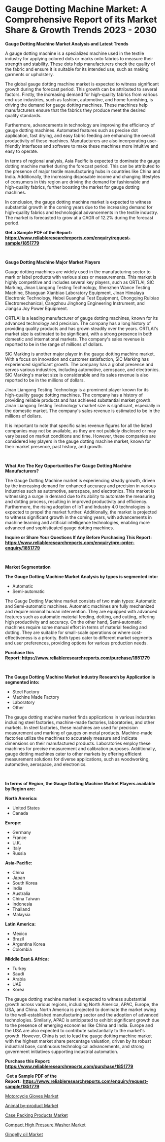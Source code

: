 <p><h1>Gauge Dotting Machine Market: A Comprehensive Report of its Market Share & Growth Trends 2023 - 2030</h1></p><p><strong>Gauge Dotting Machine Market Analysis and Latest Trends</strong></p>
<p><p>A gauge dotting machine is a specialized machine used in the textile industry for applying colored dots or marks onto fabrics to measure their strength and stability. These dots help manufacturers check the quality of the fabric and ensure it is suitable for its intended use, such as making garments or upholstery.</p><p>The global gauge dotting machine market is expected to witness significant growth during the forecast period. This growth can be attributed to several factors. Firstly, the increasing demand for high-quality fabrics from various end-use industries, such as fashion, automotive, and home furnishing, is driving the demand for gauge dotting machines. These machines help manufacturers ensure that the fabrics they produce meet the desired quality standards.</p><p>Furthermore, advancements in technology are improving the efficiency of gauge dotting machines. Automated features such as precise dot application, fast drying, and easy fabric feeding are enhancing the overall productivity of these machines. Manufacturers are also incorporating user-friendly interfaces and software to make these machines more intuitive and easy to operate.</p><p>In terms of regional analysis, Asia Pacific is expected to dominate the gauge dotting machine market during the forecast period. This can be attributed to the presence of major textile manufacturing hubs in countries like China and India. Additionally, the increasing disposable income and changing lifestyles of consumers in this region are driving the demand for fashionable and high-quality fabrics, further boosting the market for gauge dotting machines.</p><p>In conclusion, the gauge dotting machine market is expected to witness substantial growth in the coming years due to the increasing demand for high-quality fabrics and technological advancements in the textile industry. The market is forecasted to grow at a CAGR of 12.2% during the forecast period.</p></p>
<p><strong>Get a Sample PDF of the Report:&nbsp; <a href="https://www.reliableresearchreports.com/enquiry/request-sample/1851779">https://www.reliableresearchreports.com/enquiry/request-sample/1851779</a></strong></p>
<p>&nbsp;</p>
<p><strong>Gauge Dotting Machine Major Market Players</strong></p>
<p><p>Gauge dotting machines are widely used in the manufacturing sector to mark or label products with various sizes or measurements. This market is highly competitive and includes several key players, such as ORTLAI, SIC Marking, Jinan Liangong Testing Technology, Shenzhen Wance Testing Machine, Shaoguan Xianbiao Laboratory Equipment, Jinan Himalaya Electronic Technology, Hebei Guanghui Test Equipment, Chongqing Ruibiao Electromechanical, Cangzhou Jinghong Engineering Instrument, and Jiangsu Joy Power Equipment.</p><p>ORTLAI is a leading manufacturer of gauge dotting machines, known for its advanced technology and precision. The company has a long history of providing quality products and has grown steadily over the years. ORTLAI's market size is estimated to be significant, with a strong presence in both domestic and international markets. The company's sales revenue is reported to be in the range of millions of dollars.</p><p>SIC Marking is another major player in the gauge dotting machine market. With a focus on innovation and customer satisfaction, SIC Marking has experienced significant growth. The company has a global presence and serves various industries, including automotive, aerospace, and electronics. SIC Marking's market size is considerable and its sales revenue is also reported to be in the millions of dollars.</p><p>Jinan Liangong Testing Technology is a prominent player known for its high-quality gauge dotting machines. The company has a history of providing reliable products and has achieved substantial market growth. Jinan Liangong Testing Technology's market size is significant, especially in the domestic market. The company's sales revenue is estimated to be in the millions of dollars.</p><p>It is important to note that specific sales revenue figures for all the listed companies may not be available, as they are not publicly disclosed or may vary based on market conditions and time. However, these companies are considered key players in the gauge dotting machine market, known for their market presence, past history, and growth.</p></p>
<p>&nbsp;</p>
<p><strong>What Are The Key Opportunities For Gauge Dotting Machine Manufacturers?</strong></p>
<p><p>The Gauge Dotting Machine market is experiencing steady growth, driven by the increasing demand for enhanced accuracy and precision in various industries such as automotive, aerospace, and electronics. This market is witnessing a surge in demand due to its ability to automate the measuring and dotting process, resulting in improved productivity and efficiency. Furthermore, the rising adoption of IoT and Industry 4.0 technologies is expected to propel the market further. Additionally, the market is projected to witness significant growth in the coming years, with advancements in machine learning and artificial intelligence technologies, enabling more advanced and sophisticated gauge dotting machines.</p></p>
<p><strong>Inquire or Share Your Questions If Any Before Purchasing This Report: <a href="https://www.reliableresearchreports.com/enquiry/pre-order-enquiry/1851779">https://www.reliableresearchreports.com/enquiry/pre-order-enquiry/1851779</a></strong></p>
<p>&nbsp;</p>
<p><strong>Market Segmentation</strong></p>
<p><strong>The Gauge Dotting Machine Market Analysis by types is segmented into:</strong></p>
<p><ul><li>Automatic</li><li>Semi-automatic</li></ul></p>
<p><p>The Gauge Dotting Machine market consists of two main types: Automatic and Semi-automatic machines. Automatic machines are fully mechanized and require minimal human intervention. They are equipped with advanced features such as automatic material feeding, dotting, and cutting, offering high productivity and accuracy. On the other hand, Semi-automatic machines require some manual effort in terms of material feeding and dotting. They are suitable for small-scale operations or where cost-effectiveness is a priority. Both types cater to different market segments and user preferences, providing options for various production needs.</p></p>
<p><strong>Purchase this Report:&nbsp;<a href="https://www.reliableresearchreports.com/purchase/1851779">https://www.reliableresearchreports.com/purchase/1851779</a></strong></p>
<p>&nbsp;</p>
<p><strong>The Gauge Dotting Machine Market Industry Research by Application is segmented into:</strong></p>
<p><ul><li>Steel Factory</li><li>Machine Made Factory</li><li>Laboratory</li><li>Other</li></ul></p>
<p><p>The gauge dotting machine market finds applications in various industries including steel factories, machine-made factories, laboratories, and other markets. In steel factories, these machines are used for precision measurement and marking of gauges on metal products. Machine-made factories utilize the machines to accurately measure and indicate dimensions on their manufactured products. Laboratories employ these machines for precise measurement and calibration purposes. Additionally, gauge dotting machines cater to other markets by offering efficient measurement solutions for diverse applications, such as woodworking, automotive, aerospace, and electronics.</p></p>
<p>&nbsp;</p>
<p><strong>In terms of Region, the Gauge Dotting Machine Market Players available by Region are:</strong></p>
<p>
    <p> <strong> North America: </strong>
        <ul>
            <li>United States</li>
            <li>Canada</li>
        </ul>
        </p> 
    <p> <strong> Europe: </strong>
        <ul>
            <li>Germany</li>
            <li>France</li>
            <li>U.K.</li>
            <li>Italy</li>
            <li>Russia</li>
        </ul>
        </p> 
    <p> <strong> Asia-Pacific: </strong>
        <ul>
            <li>China</li>
            <li>Japan</li>
            <li>South Korea</li>
            <li>India</li>
            <li>Australia</li>
            <li>China Taiwan</li>
            <li>Indonesia</li>
            <li>Thailand</li>
            <li>Malaysia</li>
        </ul>
        </p> 
    <p> <strong> Latin America: </strong>
        <ul>
            <li>Mexico</li>
            <li>Brazil</li>
            <li>Argentina Korea</li>
            <li>Colombia</li>
        </ul>
        </p> 
    <p> <strong> Middle East & Africa: </strong>
        <ul>
            <li>Turkey</li>
            <li>Saudi</li>
            <li>Arabia</li>
            <li>UAE</li>
            <li>Korea</li>
        </ul>
    </p>
    </p>
<p><p>The gauge dotting machine market is expected to witness substantial growth across various regions, including North America, APAC, Europe, the USA, and China. North America is projected to dominate the market owing to the well-established manufacturing sector and the adoption of advanced technologies. Similarly, APAC is anticipated to exhibit significant growth due to the presence of emerging economies like China and India. Europe and the USA are also expected to contribute substantially to the market's growth. However, China is set to lead the gauge dotting machine market with the highest market share percentage valuation, driven by its robust industrial base, continuous technological advancements, and strong government initiatives supporting industrial automation.</p></p>
<p><strong>Purchase this Report: <a href="https://www.reliableresearchreports.com/purchase/1851779">https://www.reliableresearchreports.com/purchase/1851779</a></strong></p>
<p>&nbsp;<strong>Get a Sample PDF of the Report:&nbsp;&nbsp;<a href="https://www.reliableresearchreports.com/enquiry/request-sample/1851779">https://www.reliableresearchreports.com/enquiry/request-sample/1851779</a></strong></p>
<p><strong></strong></p>
<p><p><a href="https://www.linkedin.com/pulse/motorcycle-gloves-market-share-amp-new-trends-analysis-djjie/">Motorcycle Gloves Market</a></p><p><a href="https://medium.com/@rfadda741254/animal-by-product-market-analysis-and-sze-forecasted-for-period-from-2023-to-2030-d37578e28902">Animal by-product Market</a></p><p><a href="https://medium.com/@adibooy632501/case-packing-products-market-size-reveals-the-best-marketing-channels-in-global-industry-436765695aed">Case Packing Products Market</a></p><p><a href="https://www.linkedin.com/pulse/compact-high-pressure-washer-market-size-share-amp-trends-fiuae/">Compact High Pressure Washer Market</a></p><p><a href="https://www.linkedin.com/pulse/gingelly-oil-market-share-amp-new-trends-analysis-report-teage/">Gingelly oil Market</a></p></p>